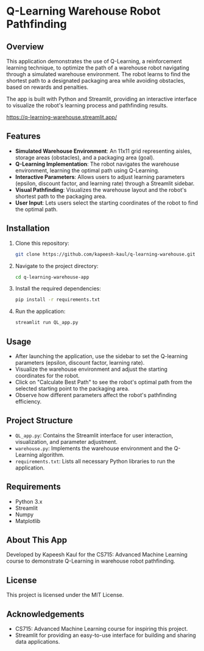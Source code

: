 # Q-Learning Warehouse Robot Pathfinding

## Overview

This application demonstrates the use of Q-Learning, a reinforcement learning technique, to optimize the path of a warehouse robot navigating through a simulated warehouse environment. The robot learns to find the shortest path to a designated packaging area while avoiding obstacles, based on rewards and penalties.

The app is built with Python and Streamlit, providing an interactive interface to visualize the robot's learning process and pathfinding results.

https://q-learning-warehouse.streamlit.app/

## Features

- **Simulated Warehouse Environment**: An 11x11 grid representing aisles, storage areas (obstacles), and a packaging area (goal).
- **Q-Learning Implementation**: The robot navigates the warehouse environment, learning the optimal path using Q-Learning.
- **Interactive Parameters**: Allows users to adjust learning parameters (epsilon, discount factor, and learning rate) through a Streamlit sidebar.
- **Visual Pathfinding**: Visualizes the warehouse layout and the robot's shortest path to the packaging area.
- **User Input**: Lets users select the starting coordinates of the robot to find the optimal path.

## Installation

1. Clone this repository:
    ```bash
    git clone https://github.com/kapeesh-kaul/q-learning-warehouse.git
    ```
2. Navigate to the project directory:
    ```bash
    cd q-learning-warehouse-app
    ```
3. Install the required dependencies:
    ```bash
    pip install -r requirements.txt
    ```
4. Run the application:
    ```bash
    streamlit run QL_app.py
    ```

## Usage

- After launching the application, use the sidebar to set the Q-learning parameters (epsilon, discount factor, learning rate).
- Visualize the warehouse environment and adjust the starting coordinates for the robot.
- Click on "Calculate Best Path" to see the robot's optimal path from the selected starting point to the packaging area.
- Observe how different parameters affect the robot's pathfinding efficiency.

## Project Structure

- `QL_app.py`: Contains the Streamlit interface for user interaction, visualization, and parameter adjustment.
- `warehouse.py`: Implements the warehouse environment and the Q-Learning algorithm.
- `requirements.txt`: Lists all necessary Python libraries to run the application.

## Requirements

- Python 3.x
- Streamlit
- Numpy
- Matplotlib

## About This App

Developed by Kapeesh Kaul for the CS715: Advanced Machine Learning course to demonstrate Q-Learning in warehouse robot pathfinding.

## License

This project is licensed under the MIT License.

## Acknowledgements

- CS715: Advanced Machine Learning course for inspiring this project.
- Streamlit for providing an easy-to-use interface for building and sharing data applications.
